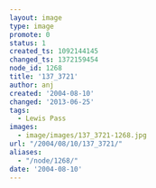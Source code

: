 ```yaml
---
layout: image
type: image
promote: 0
status: 1
created_ts: 1092144145
changed_ts: 1372159454
node_id: 1268
title: '137_3721'
author: anj
created: '2004-08-10'
changed: '2013-06-25'
tags:
  - Lewis Pass
images:
  - image/images/137_3721-1268.jpg
url: "/2004/08/10/137_3721/"
aliases:
  - "/node/1268/"
date: '2004-08-10'
---
```


